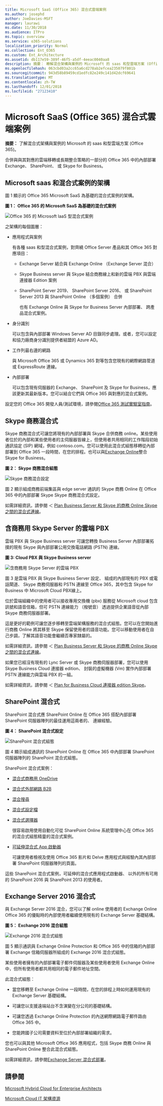 ```yaml
---
title: Microsoft SaaS (Office 365) 混合式雲端案例
ms.author: josephd
author: JoeDavies-MSFT
manager: laurawi
ms.date: 11/30/2018
ms.audience: ITPro
ms.topic: overview
ms.service: o365-solutions
localization_priority: Normal
ms.collection: Ent_O365
ms.custom: Ent_Architecture
ms.assetid: db117e59-389f-46f5-a5df-4eeac0040aa8
description: 摘要： 瞭解混合架構與案例的 Microsoft 的 saas 和型雲端方案 (Office 365)。
ms.openlocfilehash: 063cbd03a2cc65a6cd278ab2efcea235079f801b
ms.sourcegitcommit: 943d58b89459cd1edfc82e249c141d42dcf69641
ms.translationtype: MT
ms.contentlocale: zh-TW
ms.lasthandoff: 12/01/2018
ms.locfileid: "27123410"
---
```

# <a name="hybrid-cloud-scenarios-for-microsoft-saas-office-365"></a>Microsoft SaaS (Office 365) 混合式雲端案例

 **摘要：** 了解混合式架構與案例的 Microsoft 的 saas 和型雲端方案 (Office 365)。
  
合併與與其對應的雲端移轉或長期整合策略的一部分的 Office 365 中的內部部署 Exchange、 SharePoint、 或 Skype for Business。
  
## <a name="microsoft-saas-hybrid-scenario-architecture"></a>Microsoft saas 和混合式案例的架構

圖 1 顯示的 Office 365 Microsoft SaaS 為基礎的混合式案例的架構。
  
**圖 1： Office 365 的 Microsoft SaaS 為基礎的混合式案例**

![Office 365 的 Microsoft IaaS 型混合式案例](media/Hybrid-Poster/Hybrid-Cloud-Stack-SaaS.png)
  
之架構的每個圖層：
  
- 應用程式與案例
    
    有各種 saas 和型混合式案例，對齊繞 Office Server 產品和其 Office 365 對應項目：
    
  - Exchange Server 結合與 Exchange Online （Exchange Server 混合）
    
  - Skype Business server 與 Skype 結合商務線上和新的雲端 PBX 與雲端連接器 Edition 案例
    
  - SharePoint Server 2019、 SharePoint Server 2016、 或 SharePoint Server 2013 與 SharePoint Online （多個案例） 合併
    
    也有 Exchange Online 與 Skype for Business Server 內部部署、 跨產品混合式案例。
    
- 身分識別
    
    可以包含與內部部署 Windows Server AD 目錄同步處理。或者，您可以設定和協力廠商身分識別提供者結盟的 Azure AD。
    
- 工作列最右邊的網路
    
    與 Microsoft Office 365 或 Dynamics 365 對等包含您現有的網際網路管道或 ExpressRoute 連線。
    
- 內部部署
    
    可以包含現有伺服器的 Exchange、 SharePoint 及 Skype for Business，應該更新其最新版本。您可以結合它們與 Office 365 與對應的混合式案例。
    
設定您的 Office 365 開發人員/測試環境，請參閱[Office 365 測試實驗室指南](cloud-adoption-test-lab-guides-tlgs.md)。
  
## <a name="skype-for-business-hybrid"></a>Skype 商務混合式

Skype 商務混合式可讓您將現有的內部部署與 Skype 合併商務 online。某些使用者位於的內部和某些使用者的主伺服器皆線上，但使用者共用相同的工作階段初始通訊協定 (SIP) 網域，例如 contoso.com。您可以使用此混合式組態移轉從內部部署到 Office 365 一段時間，在您的排程。也可以與[Exchange Online](https://docs.microsoft.com/skypeforbusiness/skype-for-business-hybrid-solutions/integration-with-exchange-and-sharepoint)整合 Skype for Business。
  
**圖 2： Skype 商務混合組態**

![Skype 商務混合設定](media/Hybrid-Poster/Hybrid-Cloud-Stack-SaaS-SfB.png)
  
圖 2 顯示組成商務前端集區與 edge server 通訊的 Skype 商務 Online 在 Office 365 中的內部部署 Skype Skype 商務混合式設定。
  
如需詳細資訊，請參閱 ＜ [Plan Business Server 和 Skype 的商務 Online Skype 之間的混合式連線](https://docs.microsoft.com/skypeforbusiness/skype-for-business-hybrid-solutions/plan-hybrid-connectivity)。
    
## <a name="cloud-pbx-with-skype-for-business-server"></a>含商務用 Skype Server 的雲端 PBX

雲端 PBX 與 Skype Business server 可讓您轉換 Business Server 內部部署拓撲的現有 Skype 與內部部署公用交換電話網路 (PSTN) 連線。 
  
**圖 3: Cloud PBX 與 Skype Business server**

![含商務用 Skype Server 的雲端 PBX](media/Hybrid-Poster/Hybrid-Cloud-Stack-SaaS-SfB-CloudPBX.png)
  
圖 3 是雲端 PBX 與 Skype Business Server 設定、 組成的內部現有的 PBX 或電話閘道、 Skype 商務伺服器和 PSTN 連線至 Office 365，其中包含 Skype for Business 中 Microsoft Cloud PBX線上。
  
位於雲端組織中的使用者可以接收專用交換機 (pbx) 服務從 Microsoft cloud 包含訊號和語音信箱，但可 PSTN 連線能力 （撥號音） 透過提供企業語音從內部Skype 商務伺服器部署。
  
這是更好的範例可讓您逐步移轉至雲端架構服務的混合式組態。您可以在您開始進行商務 Online 將其移至 Skype 保留使用者的語音功能。您可以移動使用者在自己步調，了解其語音功能會繼續否專家隸屬的。 
  
如需詳細資訊，請參閱 ＜ [Plan Business Server 和 Skype 的商務 Online Skype 之間的混合式連線](https://docs.microsoft.com/skypeforbusiness/skype-for-business-hybrid-solutions/plan-hybrid-connectivity)。
  
如果您已經沒有現有的 Lync Server 或 Skype 商務伺服器部署，您可以使用 Skype Business Cloud 連接器 edition、 封裝的虛擬機器 (Vm) 實作內部部署 PSTN 連線能力與雲端 PBX 的一組。
  
如需詳細資訊，請參閱 ＜ [Plan for Business Cloud 連接器 edition Skype](https://docs.microsoft.com/skypeforbusiness/skype-for-business-hybrid-solutions/plan-your-phone-system-cloud-pbx-solution/plan-skype-for-business-cloud-connector-edition)。

  
## <a name="sharepoint-hybrid"></a>SharePoint 混合式

SharePoint 混合式應 SharePoint Online 在 Office 365 搭配內部部署 SharePoint 伺服器陣列的最佳運用這兩者的、 連線經驗。
  
**圖 4： SharePoint 混合式設定**

![SharePoint 混合式組態](media/Hybrid-Poster/Hybrid-Cloud-Stack-SaaS-SP.png)
  
圖 4 顯示組成通訊的 SharePoint Online 在 Office 365 中內部部署 SharePoint 伺服器陣列的 SharePoint 混合式組態。
  
SharePoint 混合式案例：
  
- [混合式商務用 OneDrive](https://docs.microsoft.com/SharePoint/hybrid/configure-hybrid-onedrive-for-businessroadmap)
    
- [混合式外部網路 B2B](https://docs.microsoft.com/sharepoint/create-b2b-extranet)
    
- [混合搜尋](https://docs.microsoft.com/SharePoint/hybrid/configure-cloud-hybrid-searchroadmap)
    
- [混合式設定檔](https://docs.microsoft.com/SharePoint/hybrid/plan-hybrid-profiles)
    
- [混合式選擇器](https://docs.microsoft.com/SharePoint/hybrid/hybrid-picker-in-the-sharepoint-online-admin-center)
    
    很容易啟用使用自動化可從 SharePoint Online 系統管理中心在 Office 365 的混合式組態精靈的混合式案例。
    
- [可延伸混合式 App 啟動器](https://docs.microsoft.com/SharePoint/hybrid/the-extensible-hybrid-app-launcher)
    
    可讓使用者檢視及使用 Office 365 影片和 Delve 應用程式與經驗內其內部部署 SharePoint 伺服器陣列的頁面。
    
這些 SharePoint 混合式案例，可延伸的混合式應用程式啟動器、 以外的所有可用的 SharePoint 2016 與 SharePoint 2013 的使用者。
  
## <a name="exchange-server-2016-hybrid"></a>Exchange Server 2016 混合式

與 Exchange Server 2016 混合，您可以了解 online 使用者的 Exchange Online Office 365 的優點時的內部使用者繼續使用現有的 Exchange Server 基礎結構。 
  
**圖 5： Exchange 2016 混合組態**

![Exchange 2016 混合式組態](media/Hybrid-Poster/Hybrid-Cloud-Stack-SaaS-EX.png)
  
圖 5 顯示通訊與 Exchange Online Protection 和 Office 365 中的信箱的內部部署 Exchange 信箱伺服器所組成的 Exchange 2016 混合式組態。
  
某些使用者擁有的內部部署電子郵件伺服器及某些使用者使用 Exchange Online 中，但所有使用者都共用相同的電子郵件地址空間。 
  
此混合式組態：
  
- 當您移轉至 Exchange Online 一段時間，在您的排程上時如何運用現有的 Exchange Server 基礎結構。
    
- 可讓您以支援遠端站台不含演變在分公司的基礎結構。
    
- 可讓您透過 Exchange Online Protection 的內送網際網路電子郵件路由 Office 365 中。
    
- 您能跨國子公司需要資料至位於內部部署組織的需求。
    
您也可以與其他 Microsoft Office 365 應用程式，包括 Skype 商務 Online 與 SharePoint Online 整合此混合式組態。
  
如需詳細資訊，請參閱[Exchange Server 混合式部署](https://docs.microsoft.com/exchange/exchange-hybrid)。
  
## <a name="see-also"></a>請參閱

[Microsoft Hybrid Cloud for Enterprise Architects](microsoft-hybrid-cloud-for-enterprise-architects.md)
  
[Microsoft Cloud IT 架構資源](microsoft-cloud-it-architecture-resources.md)

